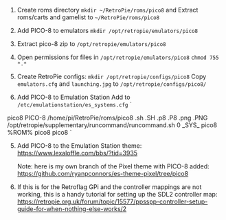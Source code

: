 1. Create roms directory `mkdir ~/RetroPie/roms/pico8`
and Extract roms/carts and gamelist to `~/RetroPie/roms/pico8`

2. Add PICO-8 to emulators `mkdir /opt/retropie/emulators/pico8`

3. Extract pico-8 zip to `/opt/retropie/emulators/pico8`

3. Open permissions for files in `/opt/retropie/emulators/pico8`
`chmod 755 *.*` 

3. Create RetroPie configs:
`mkdir /opt/retropie/configs/pico8`
Copy `emulators.cfg` and `launching.jpg` to `/opt/retropie/configs/pico8/`

1. Add PICO-8 to Emulation Station
Add to `/etc/emulationstation/es_systems.cfg`
`
  <system>
    <name>pico8</name>
    <fullname>PICO-8</fullname>
    <path>/home/pi/RetroPie/roms/pico8</path>
    <extension>.sh .SH .p8 .P8 .png .PNG</extension>
    <command>/opt/retropie/supplementary/runcommand/runcommand.sh 0 _SYS_ pico8 %ROM%</command>
    <platform>pico8</platform>
    <theme>pico8</theme>
  </system>
`

5. Add PICO-8 to the Emulation Station theme:
    https://www.lexaloffle.com/bbs/?tid=3935
    
    Note: here is my own branch of the Pixel theme with PICO-8 added: https://github.com/ryanpconnors/es-theme-pixel/tree/pico8

6. If this is for the Retroflag GPi and the controller mappings are not working, this is a handy tutorial for setting up the SDL2 controller map: https://retropie.org.uk/forum/topic/15577/ppsspp-controller-setup-guide-for-when-nothing-else-works/2 
